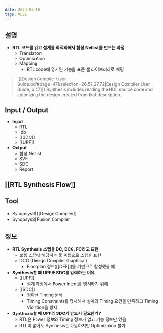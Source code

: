 ```yaml
---
date: 2024-03-10
tags: VLSI
---
```


## 설명

- **RTL 코드를 읽고 설계를 최적화해서 합성 Netlist를 만드는 과정**
    - Translation
    - Optimization
    - Mapping
        - RTL code에 명시된 기능을 표준 셀 라이브러리로 매핑

> ([[Design Compiler User Guide.pdf#page=47&selection=26,52,27,72|Design Compiler User Guide, p.47]])
> Synthesis includes reading the HDL source code and optimizing the design created from that description.



## Input / Output

- **Input**
    - RTL
    - .db
    - [[SDC]]
    - [[UPF]]
- **Output**
    - 합성 Netlist
    - SVF
    - SDC
    - Report



## [[RTL Synthesis Flow]]



## Tool

- Synopsys의 [[Design Compiler]]
- Synopsys의 Fusion Compiler



## 정보

- **RTL Synthesis 스텝을 DC, DCG, FC라고 표현**
    - 보통 스텝에 해당하는 툴 이름으로 스텝을 표현
    - DCG (Design Compiler Graphical)
        - Floorplan 정보([[DEF]])를 기반으로 합성했을 때
- **Synthesis할 때 UPF와 SDC를 입력하는 이유**
    - [[UPF]]
        - 설계 과정에서 Power Intent를 명시하기 위해
    - [[SDC]]
        - 정확한 Timing 분석
        - Timing Constraints를 명시해서 설계의 Timing 요건을 만족하고 Timing Violation을 방지
- **Synthesis할 때 UPF와 SDC가 반드시 필요한가?**
    - RTL은 Power 정보와 Timing 정보가 없고 기능 정보만 있음
    - RTL이 없어도 Synthesis는 가능하지만 Optimization 불가